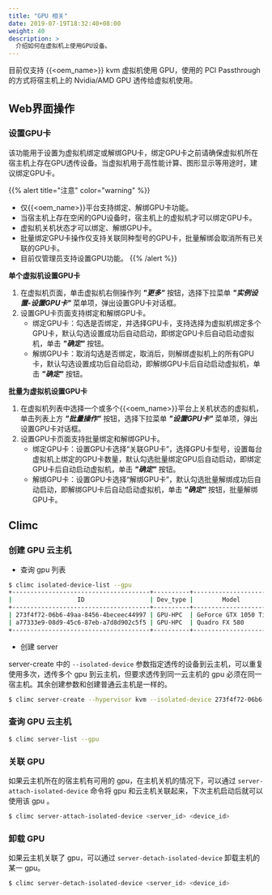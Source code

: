```yaml
---
title: "GPU 相关"
date: 2019-07-19T18:32:40+08:00
weight: 40
description: >
  介绍如何在虚拟机上使用GPU设备。
---
```


目前仅支持 {{<oem_name>}} kvm 虚拟机使用 GPU，使用的 PCI Passthrough 的方式将宿主机上的 Nvidia/AMD GPU 透传给虚拟机使用。

## Web界面操作

### 设置GPU卡

该功能用于设置为虚拟机绑定或解绑GPU卡，绑定GPU卡之前请确保虚拟机所在宿主机上存在GPU透传设备。当虚拟机用于高性能计算、图形显示等用途时，建议绑定GPU卡。

{{% alert title="注意" color="warning" %}}
- 仅{{<oem_name>}}平台支持绑定、解绑GPU卡功能。
- 当宿主机上存在空闲的GPU设备时，宿主机上的虚拟机才可以绑定GPU卡。
- 虚拟机关机状态才可以绑定、解绑GPU卡。
- 批量绑定GPU卡操作仅支持关联同种型号的GPU卡，批量解绑会取消所有已关联的GPU卡。
- 目前仅管理员支持设置GPU功能。
{{% /alert %}}

**单个虚拟机设置GPU卡**

1. 在虚拟机页面，单击虚拟机右侧操作列 **_"更多"_** 按钮，选择下拉菜单 **_"实例设置-设置GPU卡"_** 菜单项，弹出设置GPU卡对话框。
2. 设置GPU卡页面支持绑定和解绑GPU卡。
    - 绑定GPU卡：勾选是否绑定，并选择GPU卡，支持选择为虚拟机绑定多个GPU卡，默认勾选设置成功后自动启动，即绑定GPU卡后自动启动虚拟机，单击 **_"确定"_** 按钮。
    - 解绑GPU卡：取消勾选是否绑定，取消后，则解绑虚拟机上的所有GPU卡，默认勾选设置成功后自动启动，即解绑GPU卡后自动启动虚拟机，单击 **_"确定"_** 按钮。

**批量为虚拟机设置GPU卡**

1. 在虚拟机列表中选择一个或多个{{<oem_name>}}平台上关机状态的虚拟机，单击列表上方 **_"批量操作"_** 按钮，选择下拉菜单 **_"设置GPU卡"_** 菜单项，弹出设置GPU卡对话框。
2. 设置GPU卡页面支持批量绑定和解绑GPU卡。
    - 绑定GPU卡：设置GPU卡选择“关联GPU卡”，选择GPU卡型号，设置每台虚拟机上绑定的GPU卡数量，默认勾选批量绑定GPU后自动启动，即绑定GPU卡后自动启动虚拟机，单击 **_"确定"_** 按钮。
    - 解绑GPU卡：设置GPU卡选择“解绑GPU卡”，默认勾选批量解绑成功后自动启动，即解绑GPU卡后自动启动虚拟机，单击 **_"确定"_** 按钮，批量解绑GPU卡。


## Climc

### 创建 GPU 云主机

- 查询 gpu 列表

```bash
$ climc isolated-device-list --gpu
+--------------------------------------+----------+---------------------+---------+------------------+--------------------------------------+
|                  ID                  | Dev_type |        Model        |  Addr   | Vendor_device_id |               Host_id                |
+--------------------------------------+----------+---------------------+---------+------------------+--------------------------------------+
| 273f4f72-06b6-49aa-8456-4beceec44997 | GPU-HPC  | GeForce GTX 1050 Ti | 41:00.0 | 10de:1c82        | 3bce9607-2597-469f-8d9b-977345456739 |
| a77333e9-08d9-45c6-87eb-a7d8d902c5f5 | GPU-HPC  | Quadro FX 580       | 05:00.0 | 10de:0659        | 3bce9607-2597-469f-8d9b-977345456739 |
+--------------------------------------+----------+---------------------+---------+------------------+--------------------------------------+
```

- 创建 server

server-create 中的 `--isolated-device` 参数指定透传的设备到云主机，可以重复使用多次，透传多个 gpu 到云主机，但要求透传到同一云主机的 gpu 必须在同一宿主机。其余创建参数和创建普通云主机是一样的。

```bash
$ climc server-create --hypervisor kvm --isolated-device 273f4f72-06b6-49aa-8456-4beceec44997 ...
```

### 查询 GPU 云主机

```bash
$ climc server-list --gpu
```

### 关联 GPU

如果云主机所在的宿主机有可用的 gpu，在主机关机的情况下，可以通过 `server-attach-isolated-device` 命令将 gpu 和云主机关联起来，下次主机启动后就可以使用该 gpu 。

```bash
$ climc server-attach-isolated-device <server_id> <device_id>
```

### 卸载 GPU

如果云主机关联了 gpu，可以通过 `server-detach-isolated-device` 卸载主机的某一 gpu。

```bash
$ climc server-detach-isolated-device <server_id> <device_id>
```

